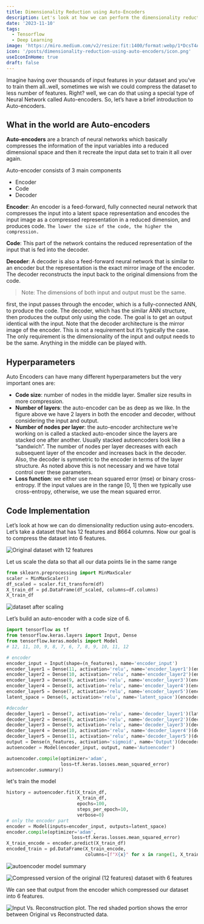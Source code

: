 ```yaml
---
title: Dimensionality Reduction using Auto-Encoders
description: Let's look at how we can perform the dimensionality reduction using the Auto-Encoders using Tensorflow.
date: '2023-11-10'
tags:
  - Tensorflow
  - Deep Learning
image: 'https://miro.medium.com/v2/resize:fit:1400/format:webp/1*DcsT4AtAq8dxqbDHP_Uppg.jpeg'
icon: '/posts/dimensionality-reduction-using-auto-encoders/icon.png'
useIconInHome: true
draft: false
---
```


Imagine having over thousands of input features in your dataset and you’ve to train them all..well, sometimes we wish we could compress the dataset to less number of features. Right? well, we can do that using a special type of Neural Network called Auto-encoders.
So, let’s have a brief introduction to Auto-encoders.

## What in the world are Auto-encoders

**Auto-encoders** are a branch of neural networks which basically compresses the information of the input variables into a reduced dimensional space and then it recreate the input data set to train it all over again.

Auto-encoder consists of 3 main components

- Encoder
- Code
- Decoder

**Encoder**: An encoder is a feed-forward, fully connected neural network that compresses the input into a latent space representation and encodes the input image as a compressed representation in a reduced dimension, and produces code. `The lower the size of the code, the higher the compression.`

**Code**: This part of the network contains the reduced representation of the input that is fed into the decoder.

**Decoder**: A decoder is also a feed-forward neural network that is similar to an encoder but the representation is the exact mirror image of the encoder. The decoder reconstructs the input back to the original dimensions from the code.

> Note: The dimensions of both input and output must be the same.

first, the input passes through the encoder, which is a fully-connected ANN, to produce the code. The decoder, which has the similar ANN structure, then produces the output only using the code. The goal is to get an output identical with the input. Note that the decoder architecture is the mirror image of the encoder. This is not a requirement but it’s typically the case. The only requirement is the dimensionality of the input and output needs to be the same. Anything in the middle can be played with.

## Hyperparameters

Auto Encoders can have many different hyperparameters but the very important ones are:

- **Code size**: number of nodes in the middle layer. Smaller size results in more compression.
- **Number of layers**: the auto-encoder can be as deep as we like. In the figure above we have 2 layers in both the encoder and decoder, without considering the input and output.
- **Number of nodes per layer**: the auto-encoder architecture we’re working on is called a stacked auto-encoder since the layers are stacked one after another. Usually stacked autoencoders look like a “sandwich”. The number of nodes per layer decreases with each subsequent layer of the encoder and increases back in the decoder. Also, the decoder is symmetric to the encoder in terms of the layer structure. As noted above this is not necessary and we have total control over these parameters.
- **Loss function**: we either use mean squared error (mse) or binary cross-entropy. If the input values are in the range [0, 1] then we typically use cross-entropy, otherwise, we use the mean squared error.

## Code Implementation

Let’s look at how we can do dimensionality reduction using auto-encoders. Let’s take a dataset that has 12 features and 8664 columns. Now our goal is to compress the dataset into 6 features.

![Original dataset with 12 features](https://miro.medium.com/v2/resize:fit:1400/format:webp/1*5Lw8YLwLpAsq9wTNdSyDUA.jpeg)

Let us scale the data so that all our data points lie in the same range

```py title="autoencoder.py"
from sklearn.preprocessing import MinMaxScaler
scaler = MinMaxScaler()
df_scaled = scaler.fit_transform(df)
X_train_df = pd.DataFrame(df_scaled, columns=df.columns)
X_train_df
```

![dataset after scaling](https://miro.medium.com/v2/resize:fit:1400/format:webp/1*6whoBrbY9x-2gzxbjJhWww.jpeg)

Let’s build an auto-encoder with a code size of 6.

```py title="autoencoder.py" {1,2}#add {3, 4}#delete
import tensorflow as tf
from tensorflow.keras.layers import Input, Dense
from tensorflow.keras.models import Model
# 12, 11, 10, 9, 8, 7, 6, 7, 8, 9, 10, 11, 12

# encoder
encoder_input = Input(shape=(n_features), name='encoder_input')
encoder_layer1 = Dense(11, activation='relu', name='encoder_layer1')(encoder_input)
encoder_layer2 = Dense(10, activation='relu', name='encoder_layer2')(encoder_layer1)
encoder_layer3 = Dense(9, activation='relu', name='encoder_layer3')(encoder_layer2)
encoder_layer4 = Dense(8, activation='relu', name='encoder_layer4')(encoder_layer3)
encoder_layer5 = Dense(7, activation='relu', name='encoder_layer5')(encoder_layer4)
latent_space = Dense(6, activation='relu', name='latent_space')(encoder_layer5)

#decoder
decoder_layer1 = Dense(7, activation='relu', name='decoder_layer1')(latent_space)
decoder_layer2 = Dense(8, activation='relu', name='decoder_layer2')(decoder_layer1)
decoder_layer3 = Dense(9, activation='relu', name='decoder_layer3')(decoder_layer2)
decoder_layer4 = Dense(10, activation='relu', name='decoder_layer4')(decoder_layer3)
decoder_layer5 = Dense(11, activation='relu', name='decoder_layer5')(decoder_layer4)
output = Dense(n_features, activation='sigmoid', name='Output')(decoder_layer5)
autoencoder = Model(encoder_input, output, name='Autoencoder')

autoencoder.compile(optimizer='adam',
                    loss=tf.keras.losses.mean_squared_error)
autoencoder.summary()
```

let's train the model

```py title="autoencoder______.py"
history = autoencoder.fit(X_train_df,
                          X_train_df,
                          epochs=100,
                          steps_per_epoch=10,
                          verbose=0)
# only the encoder part
encoder = Model(inputs=encoder_input, outputs=latent_space)
encoder.compile(optimizer='adam',
                        loss=tf.keras.losses.mean_squared_error)
X_train_encode = encoder.predict(X_train_df)
encoded_train = pd.DataFrame(X_train_encode,
                             columns=[f"X{x}" for x in range(1, X_train_encode.shape[1]+1)])
```

![autoencoder model summary](https://miro.medium.com/v2/resize:fit:1400/format:webp/1*7y62pJS6SXaorbOvOuW_ew.jpeg)

![Compressed version of the original (12 features) dataset with 6 features](https://miro.medium.com/v2/resize:fit:1400/format:webp/1*ADFWIJH8y935y_q4YfNtlg.jpeg)

We can see that output from the encoder which compressed our dataset into 6 features.

![Input Vs. Reconstruction plot. The red shaded portion shows the error between Original vs Reconstructed data.](https://miro.medium.com/v2/resize:fit:1400/format:webp/1*_lKNXKfS443uMV1WfyzwGg.jpeg)
